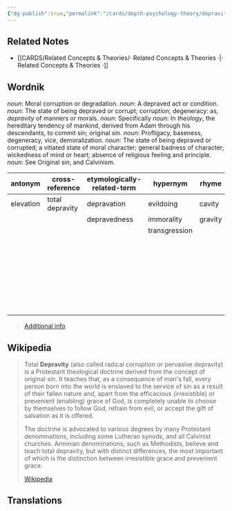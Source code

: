 ```yaml
---
{"dg-publish":true,"permalink":"/cards/depth-psychology-theory/depravity/","created":"2023-01-29T21:16:40.809+01:00","updated":"2023-04-08T12:38:21.811+02:00"}
---
```



## Related Notes 
- [[CARDS/Related Concepts & Theories/· Related Concepts & Theories ·\|· Related Concepts & Theories ·]]


## Wordnik
*noun*: Moral corruption or degradation.
*noun*: A depraved act or condition.
*noun*: The state of being depraved or corrupt; corruption; degeneracy: as, <em>depravity</em> of manners or morals.
*noun*: Specifically
*noun*: In <em>theology</em>, the hereditary tendency of mankind, derived from Adam through his descendants, to commit sin; original sin.
*noun*: Profligacy, baseness, degeneracy, vice, demoralization.
*noun*: The state of being depraved or corrupted; a vitiated state of moral character; general badness of character; wickedness of mind or heart; absence of religious feeling and principle.
*noun*: See <er>Original sin</er>, and <er>Calvinism</er>.

| antonym |cross-reference |etymologically-related-term |hypernym |rhyme |same-context |synonym |
| --- | --- | --- | --- | --- | --- | --- |
| elevation | total depravity | depravation | evildoing | cavity | avarice | abandon |
|  |  | depravedness | immorality | gravity | barbarity | abandonment |
|  |  |  | transgression |  | baseness | abjection |
|  |  |  |  |  | corruption | abjectness |
|  |  |  |  |  | cruelty | abominableness |
|  |  |  |  |  | degradation | atrociousness |
|  |  |  |  |  | dishonesty | baseness |
|  |  |  |  |  | hypocrisy | beggarliness |
|  |  |  |  |  | immorality | contamination |
|  |  |  |  |  | impiety | contemptibility |

> [Additional info](https://www.wordnik.com/words/depravity)


## Wikipedia 
> Total **Depravity** (also called radical corruption or pervasive depravity) is a Protestant theological doctrine derived from the concept of original sin. It teaches that, as a consequence of man's fall, every person born into the world is enslaved to the service of sin as a result of their fallen nature and, apart from the efficacious (irresistible) or prevenient (enabling) grace of God, is completely unable to choose by themselves to follow God, refrain from evil, or accept the gift of salvation as it is offered.
>
> The doctrine is advocated to various degrees by many Protestant denominations, including some Lutheran synods, and all Calvinist churches. Arminian denominations, such as Methodists, believe and teach total depravity, but with distinct differences, the most important of which is the distinction between irresistible grace and prevenient grace.
>
> [Wikipedia](https://en.wikipedia.org/wiki/Total%20depravity)

## Translations 

